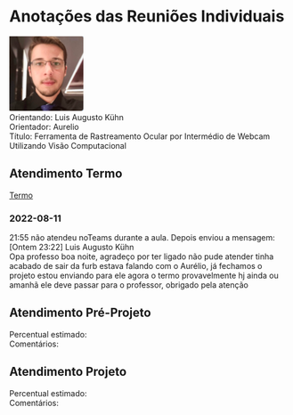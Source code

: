 # Anotações das Reuniões Individuais  

![foto](foto.png "foto")  
Orientando: Luis Augusto Kühn  
Orientador: Aurelio  
Título: Ferramenta de Rastreamento Ocular por Intermédio de Webcam Utilizando Visão Computacional  

## Atendimento Termo  

[Termo](Termo.pdf "Termo")  

### 2022-08-11

21:55 não atendeu noTeams durante a aula. Depois enviou a mensagem:  
[Ontem 23:22] Luis Augusto Kühn  
Opa professo boa noite, agradeço por ter ligado não pude atender tinha acabado de sair da furb estava falando com o Aurélio, já fechamos o projeto estou enviando para ele agora o termo provavelmente hj ainda ou amanhã ele deve passar para o professor, obrigado pela atenção  

## Atendimento Pré-Projeto  

Percentual estimado:  
Comentários:  

## Atendimento Projeto  

Percentual estimado:  
Comentários:  

